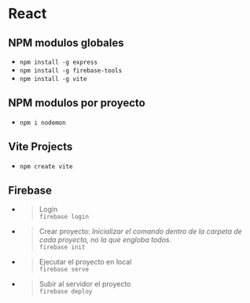 # React

## NPM modulos globales
- `npm install -g express`<br>
- `npm install -g firebase-tools`<br>
- `npm install -g vite`<br>
## NPM modulos por proyecto
- `npm i nodemon`


## Vite Projects
- `npm create vite`

## Firebase
- >Login<br>
 `firebase login`
- >Crear proyecto: *Inicializar el comando dentro de la carpeta de cada proyecto, no la que engloba todos.*<br>
`firebase init`<br>
- >Ejecutar el proyecto en local<br>
`firebase serve`
- >Subir al servidor el proyecto<br>
`firebase deploy`

